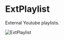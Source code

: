# ExtPlaylist
External Youtube playlists.

![ExtPlaylist](http://github.marconijr.com/extplaylist/extplaylist.gif)
